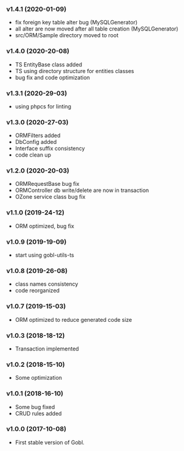 ### v1.4.1 (2020-01-09)

- fix foreign key table alter bug (MySQLGenerator)
- all alter are now moved after all table creation (MySQLGenerator)
- src/ORM/Sample directory moved to root

### v1.4.0 (2020-20-08)

- TS EntityBase class added
- TS using directory structure for entities classes
- bug fix and code optimization 

### v1.3.1 (2020-29-03)

-   using phpcs for linting

### v1.3.0 (2020-27-03)

-   ORMFilters added
-   DbConfig added
-   Interface suffix consistency
-   code clean up

### v1.2.0 (2020-20-03)

-   ORMRequestBase bug fix
-   ORMController db write/delete are now in transaction
-   OZone service class bug fix

### v1.1.0 (2019-24-12)

-   ORM optimized, bug fix

### v1.0.9 (2019-19-09)

-   start using gobl-utils-ts

### v1.0.8 (2019-26-08)

-   class names consistency
-   code reorganized

### v1.0.7 (2019-15-03)

-   ORM optimized to reduce generated code size

### v1.0.3 (2018-18-12)

-   Transaction implemented

### v1.0.2 (2018-15-10)

-   Some optimization

### v1.0.1 (2018-16-10)

-   Some bug fixed
-   CRUD rules added

### v1.0.0 (2017-10-08)

-   First stable version of Gobl.
